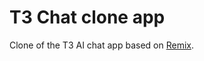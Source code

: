 # T3 Chat clone app
Clone of the T3 AI chat app based on [Remix](https://remix.run/docs/en/main/start/quickstart).



